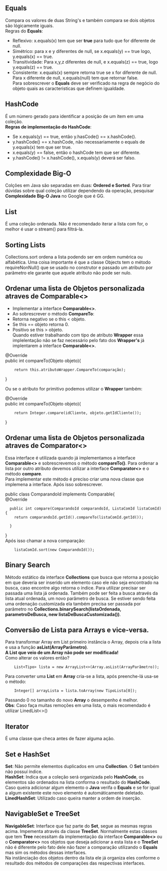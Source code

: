 ## Equals
Compara os valores de duas String's e também compara se dois objetos são lógicamente iguais.  
Regras do **Equals**:  
* Reflexivo: x.equals(x) tem que ser **true** para tudo que for diferente de null.  
* Simétrico: para x e y diferentes de null, se x.equals(y) == true logo, y.equals(x) == true.  
* Transitividade: Para x,y,z diferentes de null, e x.equals(z) == true, logo y.equals(z) == true.  
* Consistente: x.equals(x) sempre retorna true se x for diferente de null.  Para x diferente de null, x.equals(null) tem que retornar false.   
Para sobrescrever o **Equals** deve ser verificado na regra de negócio do objeto quais as caracteristicas que definem igualdade.

## HashCode
É um número gerado para identificar a posição de um item em uma  coleção.  
**Regras de implementação do HashCode**:  
* Se x.equals(y) == true, então y.hasCode() == x.hashCode().
* y.hashCode() == x.hashCode, não necessariamente o equals de y.equals(x) tem que ser true.
* x.equals(y) == false, então o hashCode tem que ser diferente.  
* y.hashCode() != x.hashCode(), x.equals(y) deverá ser falso.

## Complexidade Big-O
Colções em Java são separadas em duas: **Ordered e Sorted**. Para tirar dúvidas sobre qual coleção utilizar dependendo da operação, pesquisar **Complexidade Big-O Java** no Google que é GG.

## List
É uma coleção ordenada. Não é recomendado iterar a lista com for, o melhor é usar o stream() para filtrá-la.

## Sorting Lists
Collections.sort ordena a lista podendo ser em ordem numérica ou alfabética. Uma coisa importante é que a classe Objects tem o método requireNonNull() que se usado no construtor e passado um atributo por parâmetro ele garante que aquele atributo não pode ser nulo. 

## Ordenar uma lista de Objetos personalizada atraves de Comparable<>  
* Implementar a interface **Comparable<>**.  
* Ao sobrescrever o método **CompareTo**: 
* Retorna negativo se o this < objeto.  
* Se this == objeto retorna 0.  
* Positivo se this > objeto.  
Quando estiver trabalhando com tipo de atributo **Wrapper** essa implelentação não se faz necessário pelo fato dos **Wrapper's** já implentarem a interface **Comparable<>**.  

@Override  
public int compareTo(Objeto objeto){  

        return this.atributoWrapper.CompareTo(comparação);
}  

Ou se o atributo for primitivo podemos utilizar o **Wrapper** também:  

@Override  
public int compareTo(Objeto objeto){  

        return Integer.compare(idCliente, objeto.getIdCliente());
}  

## Ordenar uma lista de Objetos personalizada atraves de Comparator<>  
Essa interface é utilizada quando já implementamos a interface **Comparable<>** e sobrescrevemos o método **compareTo()**. Para ordenar a lista por outro atributo devemos utilizar a interface **Comparator<>** e o método **compare**.  
Para implementar este método é preciso criar uma nova classe que implemena a interface. Após isso sobrescrever.

public class ComparandoId implements Comparable<ListaComId>{  
      @Override  
      
      public int compare(ComparandoId comparandoId, ListaComId listaComId){  
        return comparandoId.getId().compareTo(listaComId.getId());

      }   
}  
Após isso chamar a nova comparação:  

        listaComId.sort(new ComparandoId());

## Binary Search
Método estático da interface **Collections** que busca que retorna a posição em que deveria ser inserido um elemento caso ele não seja encontrado na busca, caso encontre algo retorna o índice. Para utilizar precisar ser passada uma lista já ordenada. Também pode ser feita a busca através da lista atual ordenada, um novo parâmetro de busca. Se estiver sendo feita uma ordenação customizada ela também precisa ser passada por parâmetro no **Collections.binarySearch(listaOrdenada, parametroDeBusca, new listaDeBuscaCustomizada())**.


## Conversão de Lista para Arrays e vice-versa.
Para transformar Array em List primeiro instância o Array, depois cria a lista e usa a função **asList(ArrayParâmetro)**.  
**A List que veio de um Array não pode ser modificada!**  
Como alterar os valores então?  
        
        List<Tipo> lista = new ArrayList<>(Array.asList(ArrayParâmetro));

Para converter uma **List** em **Array** cria-se a lista, após preenche-lá usa-se o método:  
        
        Integer[] arrayLista = lista.toArray(new TipoLista[0]);

Passando 0 no tamanho do novo **Array** o desempenho é melhor.  
**Obs**: Caso faça muitas remoções em uma lista, o mais recomendado é utilizar LinedList<>()

## Iterator
É uma classe que checa antes de fazer alguma ação.

## Set e HashSet
**Set**: Não permite elementos duplicados em uma **Collection**. O **Set** também não possuí índice.  
**HashSet**: Indica que a coleção será organizada pelo **HashCode**, os elementos são ordenados na lista conforma o resultado do **HashCode**. Caso queira adicionar algum elemento  o **Java** verifa o **Equals** e se for igual a algum existente este novo elemento é automáticamente deletado.  
**LinedHashSet**: Utilizado caso queira manter a ordem de inserção.

## NavigableSet e TreeSet
**NavigableSet**: Interface que faz parte do **Set**, segue as mesmas regras acima. Impementa através da classe **TreeSet**. Normalmente estas classes que tem **Tree** necessitam da implementação da interface **Comparable<>** ou o **Comparator<>** nos objetos que deseja adicionar a esta lista e o **TreeSet** não é diferente pelo fato dele não fazer a comparação utilizando o **Equals** mas sim os métodos dessas interfaces.   
Na instânciação dos objetos dentro da lista ele já organiza eles conforme o resultado dos métodos de comparações das respectivas interfaces.


